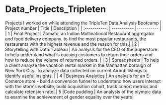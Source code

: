 # Data_Projects_Tripleten
Projects I worked on while attending the TripleTen Data Analysis Bootcamp
| Project number | Title | Description |
| :-----------: | ----------- |----------- |
| 1 | Final Project | Zomato, an Indian Multinational Restaurant aggregator and food delivery company. to find the most popular restaurants, the restaurants with the highest revenue and the reason for this.|
| 2 | Storytelling with Data: Tableau | An analysis for the CEO of the Superstore to help understand what is causing customers to return their orders and how to reduce the volume of returned orders. |
| 3 | Spreadsheets | To help a client analyze the vacation rental market in the Manhattan borough of New York City. To analyze data collected on current Airbnb listings to identify useful insights. |
| 4 | Business Analytics | An analysis for an E-Comerce store - build a conversion funnel to understand how users interact with the store's website, build acquisition cohort, track cohort metrics and calculate retension rate|
| 5 |Code pudding | An analysis of the olympic data to examine the achievement of gender equality over the years|
